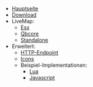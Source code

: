 - [Hauptseite](/)
- [Download](download)
- LiveMap:
  - [Esx](livemap/fivem/esx)
  - [Qbcore](livemap/fivem/qbcore)
  - [Standalone](livemap/fivem/standalone)
- Erweitert:
  - [HTTP-Endpoint](livemap/endpoint/endpoint)
  - [Icons](livemap/endpoint/icons)
  - Beispiel-Implementationen:
    - [Lua](livemap/endpoint/examples/lua.md)
    - [Javascript](livemap/endpoint/examples/js.md)